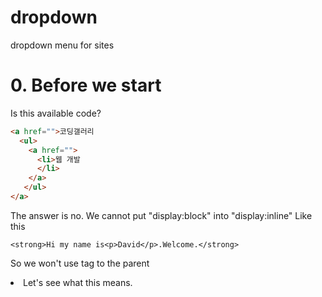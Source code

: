 # dropdown
dropdown menu for sites

# 0. Before we start
Is this available code?
```html
<a href="">코딩갤러리
  <ul>
    <a href="">
      <li>웹 개발
      </li>
    </a>
   </ul>
</a>
```
The answer is no. We cannot put "display:block" into "display:inline"
Like this
```
<strong>Hi my name is<p>David</p>.Welcome.</strong>
```

So we won't use <a> tag to the parent <li> 
Let's see what this means.
